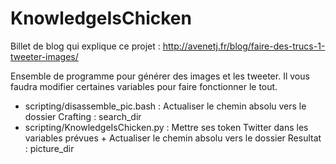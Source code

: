 # KnowledgeIsChicken

Billet de blog qui explique ce projet : http://avenetj.fr/blog/faire-des-trucs-1-tweeter-images/

Ensemble de programme pour générer des images et les tweeter. 
Il vous faudra modifier certaines variables pour faire fonctionner le tout. 
- scripting/disassemble_pic.bash : Actualiser le chemin absolu vers le dossier Crafting : search_dir
- scripting/KnowledgeIsChicken.py : Mettre ses token Twitter dans les variables prévues + Actualiser le chemin absolu vers le dossier Resultat : picture_dir
